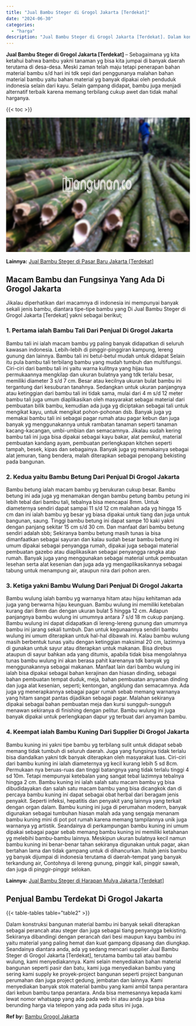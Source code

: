```yaml
---
title: "Jual Bambu Steger di Grogol Jakarta [Terdekat]"
date: "2024-06-30"
categories: 
  - "harga"
description: "Jual Bambu Steger di Grogol Jakarta [Terdekat]. Dalam konstruksi bangunan material bambu ini banyak sekali diterapkan sebagai perancah atau steger dan juga s..."
---
```


**Jual Bambu Steger di Grogol Jakarta \[Terdekat\]** – Sebagaimana yg kita ketahui bahwa bambu yakni tanaman yg bisa kita jumpai di banyak daerah terutama di desa-desa. Meski zaman telah maju tetapi penerapan bahan material bambu s/d hari ini tdk sepi dari penggunanya malahan bahan material bambu yaitu bahan material yg banyak dipakai oleh penduduk indonesia selain dari kayu. Selain gampang didapat, bambu juga menjadi alternatif terbaik karena memang terbilang cukup awet dan tidak mahal harganya.

{{< toc >}}

![Jual Bambu Steger di Grogol Jakarta [Terdekat]](/images/jual-bambu-tali-31.png)

**Lainnya:** [Jual Bambu Steger di Pasar Baru Jakarta \[Terdekat\]](https://bambu.bangunan.co/jual-bambu-steger-di-pasar-baru-jakarta-terdekat/)

## Macam Bambu dan Fungsinya Yang Ada Di Grogol Jakarta

Jikalau diperhatikan dari macamnya di indonesia ini mempunyai banyak sekali jenis bambu, diantara tipe-tipe bambu yang Di Jual Bambu Steger di Grogol Jakarta \[Terdekat\] yakni sebagai berikut;

### 1\. Pertama ialah Bambu Tali Dari Penjual Di Grogol Jakarta

Bambu tali ini ialah macam bambu yg paling banyak didapatkan di seluruh kawasan indonesia. Lebih-lebih di pinggir-pinggiran kampung, lereng gunung dan lainnya. Bambu tali ini betul-betul mudah untuk didapat Selain itu pula bambu tali terbilang bambu yang mudah tumbuh dan multifungsi. Ciri-ciri dari bambu tali ini yaitu warna kulitnya yang hijau tua permukaannya mengkilap dan ukuran bulatnya yang tdk terlalu besar, memiliki diameter 3 s/d 7 cm. Besar atau kecilnya ukuran bulat bambu ini tergantung dari kesuburan tanahnya. Sedangkan untuk ukuran panjangnya atau ketinggian dari bambu tali ini tidak sama, mulai dari 4 m s/d 12 meter bambu tali juga umum diaplikasikan oleh masyarakat sebagai material dari pembuatan bilik bambu, kemudian ada juga yg diciptakan sebagai tali untuk mengikat kayu, untuk mengikat pohon-pohonan dsb. Banyak juga yg memakai bambu tali ini sebagai pagar rumah atau pagar kebun dan juga banyak yg menggunakannya untuk rambatan tanaman seperti tanaman kacang-kacangan, umbi-umbian dan semacamnya. Jikalau sudah kering bambu tali ini juga bisa dipakai sebagai kayu bakar, alat pemikul, material pembuatan kandang ayam, pembuatan perlengkapan kitchen seperti tampah, besek, kipas dan sebagainya. Banyak juga yg memakainya sebagai alat jemuran, tiang bendera, malah diterapkan sebagai penopang bekisting pada bangunan.

### 2\. Kedua yaitu Bambu Betung Dari Penjual Di Grogol Jakarta

Bambu betung ialah macam bambu yg berukuran cukup besar. Bambu betung ini ada juga yg menamakan dengan bambu petung bambu petung ini lebih tebal dari bambu tali, tebalnya bisa mencapai 8mm. Untuk diameternya sendiri dapat sampai 11 s/d 12 cm malahan ada yg hingga 15 cm dan ini ialah bambu yg besar yg biasa dipakai untuk tiang dan juga untuk bangunan, saung. Tinggi bambu betung ini dapat sampe 10 kaki yakni dengan panjang sekitar 15 cm s/d 30 cm. Dan manfaat dari bambu betung sendiri adalah sbb; Sekiranya bambu betung masih tunas ia bisa dimanfaatkan sebagai sayuran dan kalau sudah besar bambu betung ini umum dipakai sebagai penyangga rumah, dipakai juga sebagai material pembuatan gazebo atau diaplikasikan sebagai penyangga rangka atap rumah. Banyak juga yang menggunakan sebagai material untuk pembuatan lesehan serta alat kesenian dan juga ada yg mengaplikasikannya sebagai tabung untuk menampung air, ataupun nira dari pohon aren.

### 3\. Ketiga yakni Bambu Wulung Dari Penjual Di Grogol Jakarta

Bambu wulung ialah bambu yg warnanya hitam atau hijau kehitaman ada juga yang berwarna hijau keunguan. Bambu wulung ini memiliki ketebalan kurang dari 8mm dan dengan ukuran bulat 5 hingga 12 cm. Adapun panjangnya bambu wulung ini umumnya antara 7 s/d 18 m cukup panjang. Bambu wulung ini dapat didapatkan di lereng-lereng gunung dan umumnya bambu ini jarang sekali tumbuh. Dan untuk kegunaannya sendiri bambu wulung ini umum diterapkan untuk hal-hal dibawah ini. Kalau bambu wulung masih berbentuk tunas yaitu dengan ketinggian maksimal 20 cm, lazimnya di gunakan untuk sayur atau diterapkan untuk makanan. Bisa direbus ataupun di sayur bahkan ada yang ditumis, apabila tidak bisa mengolahnya tunas bambu wulung ini akan berasa pahit karenanya tdk banyak yg menggunakannya sebagai makanan. Manfaat lain dari bambu wulung ini ialah bisa dipakai sebagai bahan kerajinan dan hiasan dinding, sebagai bahan pembuatan tempat duduk, meja, bahan pembuatan anyaman dinding dan juga alat kesenian, seperti; kentongan, angklung dan semacamnya. Ada juga yg menerapkannya sebagai pagar rumah sebab memang warnanya yang hitam sangat pantas dijadikan sebagai pagar. Malahan sekiranya dipakai sebagai bahan pembuatan meja dan kursi sungguh-sungguh menawan sekiranya di finishing dengan pelitur. Bambu wulung ini juga banyak dipakai untuk perlengkapan dapur yg terbuat dari anyaman bambu.

### 4\. Keempat ialah Bambu Kuning Dari Supplier Di Grogol Jakarta

Bambu kuning ini yakni tipe bambu yg terbilang sulit untuk didapat sebab memang tidak tumbuh di seluruh daerah. Juga yang fungsinya tidak terlalu bisa diandalkan yakni tdk banyak diterapkan oleh masyarakat luas. Ciri-ciri dari bambu kuning ini ialah diameternya yg kecil kurang lebih 5 sd 8cm. Permukaan nya beruas-ruas dan tinggi batangnya yang tidak terlalu tinggi 4 sd 10m. Tetapi mempunyai ketebalan yang sangat tebal lazimnya tebalnya hingga 2 cm. Bambu kuning ini ialah salah satu macam bambu yg bisa dibudidayakan dan salah satu macam bambu yang bisa dicangkok dan di percaya bambu kuning ini dapat sebagai obat herbal dari beragam jenis penyakit. Seperti infeksi, hepatitis dan penyakit yang lainnya yang terkait dengan organ dalam. Bambu kuning ini juga di perumahan modern, banyak digunakan sebagai tumbuhan hiasan malah ada yang sengaja menanam bambu kuning mini di pot pot rumah karena memang tampilannya unik juga warnanya yg artistik. Seandainya di perkampungan bambu kuning ini umum dipakai sebagai pagar sebab memang bambu kuning ini memiliki ketahanan yg melebihi bambu-bambu lainnya. Meskipun ukuran bulatnya kecil namun bambu kuning ini benar-benar tahan sekiranya digunakan untuk pagar, akan bertahan lama dan tidak gampang untuk di dihancurkan. Itulah jenis bambu yg banyak dijumpai di indonesia terutama di daerah-tempat yang banyak terkandung air, Contohnya di lereng gunung, pinggir kali, pinggir sawah, dan juga di pinggir-pinggir selokan.

**Lainnya:** [Jual Bambu Steger di Harapan Mulya Jakarta \[Terdekat\]](https://bambu.bangunan.co/jual-bambu-steger-di-harapan-mulya-jakarta-terdekat/)

## Penjual Bambu Terdekat Di Grogol Jakarta

{{< table-tables table="table2" >}}

Dalam konstruksi bangunan material bambu ini banyak sekali diterapkan sebagai perancah atau steger dan juga sebagai tiang penyangga bekisting. Sekiranya dibandingi dengan perancah dari besi maupun kayu bambu ini yaitu material yang paling hemat dan kuat gampang dipasang dan diungkap. Seandainya diantara anda, ada yg sedang mencari supplier Jual Bambu Steger di Grogol Jakarta \[Terdekat\], terutama bambu tali atau bambu wulung, kami menyediakannya. Kami selain menyediakan bahan material bangunan seperti pasir dan batu, kami juga menyediakan bambu yang sering kami supply ke proyek-project bangunan seperti project bangunan perumahan dan juga project gedung, jembatan dan lainnya. Kami menyediakan banyak stok material bambu yang kami ambil tanpa perantara dari kebun bambu tanpa perantara. Anda bisa memesannya kepada kami lewat nomor whatsapp yang ada pada web ini atau anda juga bisa berunding harga via telepon yang ada pada situs ini juga.

**Ref by:** [Bambu Grogol Jakarta](https://id.wikipedia.org/wiki/Bambu)
